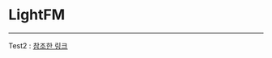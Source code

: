 # LightFM
***
Test2 : [참조한 링크](https://towardsdatascience.com/how-i-would-explain-building-lightfm-hybrid-recommenders-to-a-5-year-old-b6ee18571309)
